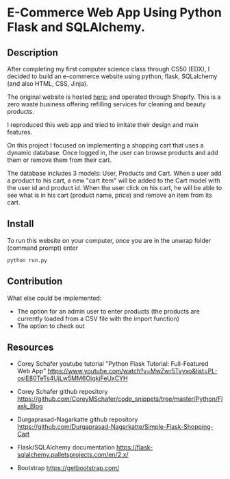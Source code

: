 # E-Commerce Web App Using Python Flask and SQLAlchemy.

Description
------------

After completing my first computer science class through CS50 (EDX), I decided to build an e-commerce website
using python, flask, SQLalchemy (and also HTML, CSS, Jinja).

The original website is hosted [here:](https://unwrapla.com/) and operated through Shopify. This is a zero waste business offering
refilling services for cleaning and beauty products.

I reproduced this web app and tried to imitate their design and main features. 

On this project I focused on implementing a shopping cart that uses a dynamic database. Once logged in, the user can browse products 
and add them or remove them from their cart.

The database includes 3 models: User, Products and Cart. When a user add a product to his cart, a new "cart item" will be added
to the Cart model with the user id and product id. When the user click on his cart, he will be able to see what is in his cart
(product name, price) and remove an item from its cart.


Install
------------
To run this website on your computer, once you are in the unwrap folder (command prompt) enter 

`python run.py`

Contribution
------------

What else could be implemented:
- The option for an admin user to enter products (the products are currently loaded from a CSV file with the import function) 
- The option to check out


Resources
------------

- Corey Schafer youtube tutorial "Python Flask Tutorial: Full-Featured Web App"
https://www.youtube.com/watch?v=MwZwr5Tvyxo&list=PL-osiE80TeTs4UjLw5MM6OjgkjFeUxCYH

- Corey Schafer github repository
https://github.com/CoreyMSchafer/code_snippets/tree/master/Python/Flask_Blog

- Durgaprasad-Nagarkatte github repository
https://github.com/Durgaprasad-Nagarkatte/Simple-Flask-Shopping-Cart

- Flask/SQLAlchemy documentation
https://flask-sqlalchemy.palletsprojects.com/en/2.x/

- Bootstrap
https://getbootstrap.com/
